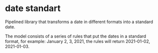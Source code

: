 date standart
==============================

Pipelined library that transforms a date in different formats into a standard date.


The model consists of a series of rules that put the dates in a standard format, for example: January 2, 3, 2021, the rules will return 2021-01-02, 2021-01-03.

